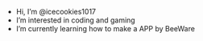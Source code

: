 - Hi, I’m @icecookies1017
- I’m interested in coding and gaming
- I’m currently learning how to make a APP by BeeWare

